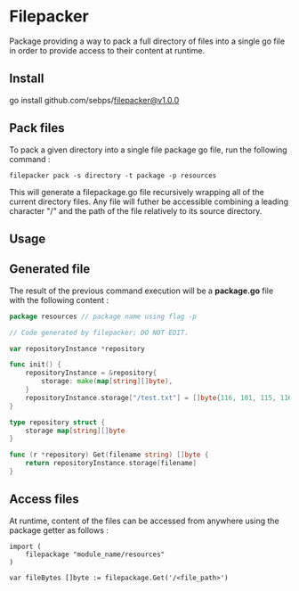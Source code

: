 # Filepacker
Package providing a way to pack a full directory of files into a single go file in order to provide access to their content at runtime.

## Install 
go install github.com/sebps/filepacker@v1.0.0

## Pack files
To pack a given directory into a single file package go file, run the following command :

`filepacker pack -s directory -t package -p resources` 

This will generate a filepackage.go file recursively wrapping all of the current directory files. Any file will futher be accessible combining a leading character "/" and the path of the file relatively to its source directory.

## Usage 

## Generated file 

The result of the previous command execution will be a **package.go** file with the following content :

```go
package resources // package name using flag -p

// Code generated by filepacker; DO NOT EDIT.

var repositoryInstance *repository

func init() {
	repositoryInstance = &repository{
		storage: make(map[string][]byte),
	}
	repositoryInstance.storage["/test.txt"] = []byte{116, 101, 115, 116}
}

type repository struct {
	storage map[string][]byte
}

func (r *repository) Get(filename string) []byte {
	return repositoryInstance.storage[filename]
}
```


## Access files
At runtime, content of the files can be accessed from anywhere using the package getter as follows : 

```
import (
    filepackage "module_name/resources"
) 

var fileBytes []byte := filepackage.Get('/<file_path>')
```